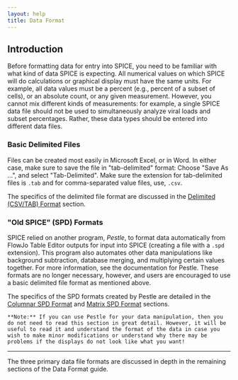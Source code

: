 ```yaml
---
layout: help
title: Data Format
---
```


## Introduction

Before formatting data for entry into SPICE, you need to be familiar with what kind of data SPICE is expecting. All numerical values on which SPICE will do calculations or graphical display must have the same units. For example, all data values must be a percent (e.g., percent of a subset of cells), or an absolute count, or any given measurement. However, you cannot mix different kinds of measurements: for example, a single SPICE data file should not be used to simultaneously analyze viral loads and subset percentages. Rather, these data types should be entered into different data files.

### Basic Delimited Files

Files can be created most easily in Microsoft Excel, or in Word. In either case, make sure to save the file in "tab-delimited" format: Choose "Save As ...", and select "Tab-Delimited". Make sure the extension for tab-delimited files is `.tab` and for comma-separated value files, use, `.csv`.

The specifics of the delimited file format are discussed in the [Delimited (CSV/TAB) Format](delimitedformat) section.

### "Old SPICE" (SPD) Formats

SPICE relied on another program, *Pestle*, to format data automatically from FlowJo Table Editor outputs for input into SPICE (creating a file with a `.spd` extension). This program also automates other data manipulations like background subtraction, database merging, and multiplying certain values together. For more information, see the documentation for Pestle. These formats are no longer necessary, however, and users are encouraged to use a basic delimited file format as mentioned above.

The specifics of the SPD formats created by Pestle are detailed in the [Columnar SPD Format](columnarformat) and [Matrix SPD Format](matrixformat) sections.

    **Note:** If you can use Pestle for your data manipulation, then you do not need to read this section in great detail. However, it will be useful to read it and understand the format of the data in case you wish to make minor modifications or understand why there may be problems if the displays do not look like what you want!

***

The three primary data file formats are discussed in depth in the remaining sections of the Data Format guide.